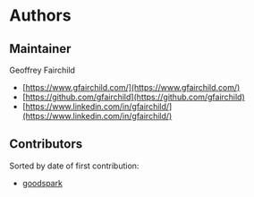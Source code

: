# Authors

## Maintainer

Geoffrey Fairchild
* [https://www.gfairchild.com/](https://www.gfairchild.com/)
* [https://github.com/gfairchild](https://github.com/gfairchild)
* [https://www.linkedin.com/in/gfairchild/](https://www.linkedin.com/in/gfairchild/)

## Contributors

Sorted by date of first contribution:

* [goodspark](https://github.com/goodspark)
